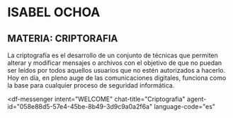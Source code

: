 # ISABEL OCHOA
## MATERIA: CRIPTORAFIA 

<div>La criptografía es el desarrollo de un conjunto de técnicas que permiten alterar y modificar mensajes o archivos con el objetivo de que no puedan ser leídos por todos aquellos usuarios que no estén autorizados a hacerlo. Hoy en día, en pleno auge de las comunicaciones digitales, funciona como la base para cualquier proceso de seguridad informática.</div>

<script src="https://www.gstatic.com/dialogflow-console/fast/messenger/bootstrap.js?v=1"></script>
<df-messenger
  intent="WELCOME"
  chat-title="Criptografia"
  agent-id="058e88d5-57e4-45be-8b49-3d9c9a0a2f6a"
  language-code="es"
></df-messenger>
